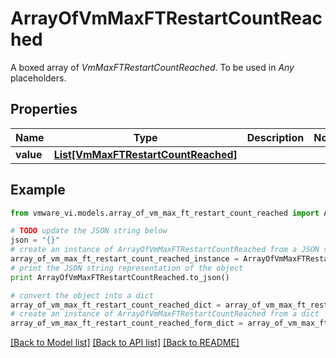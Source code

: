 # ArrayOfVmMaxFTRestartCountReached

A boxed array of *VmMaxFTRestartCountReached*. To be used in *Any* placeholders. 

## Properties
Name | Type | Description | Notes
------------ | ------------- | ------------- | -------------
**value** | [**List[VmMaxFTRestartCountReached]**](VmMaxFTRestartCountReached.md) |  | 

## Example

```python
from vmware_vi.models.array_of_vm_max_ft_restart_count_reached import ArrayOfVmMaxFTRestartCountReached

# TODO update the JSON string below
json = "{}"
# create an instance of ArrayOfVmMaxFTRestartCountReached from a JSON string
array_of_vm_max_ft_restart_count_reached_instance = ArrayOfVmMaxFTRestartCountReached.from_json(json)
# print the JSON string representation of the object
print ArrayOfVmMaxFTRestartCountReached.to_json()

# convert the object into a dict
array_of_vm_max_ft_restart_count_reached_dict = array_of_vm_max_ft_restart_count_reached_instance.to_dict()
# create an instance of ArrayOfVmMaxFTRestartCountReached from a dict
array_of_vm_max_ft_restart_count_reached_form_dict = array_of_vm_max_ft_restart_count_reached.from_dict(array_of_vm_max_ft_restart_count_reached_dict)
```
[[Back to Model list]](../README.md#documentation-for-models) [[Back to API list]](../README.md#documentation-for-api-endpoints) [[Back to README]](../README.md)


